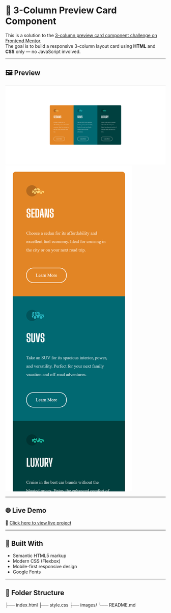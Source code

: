 # 🔲 3-Column Preview Card Component

This is a solution to the [3-column preview card component challenge on Frontend Mentor](https://www.frontendmentor.io/challenges/3column-preview-card-component-pH92eAR2-).  
The goal is to build a responsive 3-column layout card using **HTML** and **CSS** only — no JavaScript involved.

---

## 🖼️ Preview

![Desktop Preview](./images/desktop%20view.png)
![Mobile Preview](./images/mobile%20view.png)


---

## 🌐 Live Demo

🔗 [Click here to view live project](https://your-username.github.io/css-projects/Frontend%20Mentor/3-column-preview-card-component-main/)

---

## 🔧 Built With

- Semantic HTML5 markup  
- Modern CSS (Flexbox)  
- Mobile-first responsive design  
- Google Fonts

---

## 📁 Folder Structure

├── index.html
├── style.css
├── images/
└── README.md

